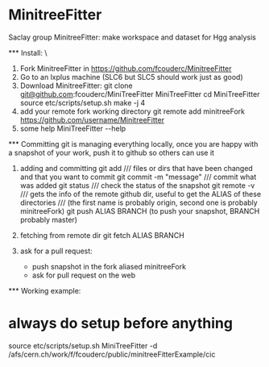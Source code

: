 MinitreeFitter
==============


Saclay group MinitreeFitter: make workspace and dataset for Hgg analysis

*** Install: \\

1. Fork MinitreeFitter in https://github.com/fcouderc/MinitreeFitter
2. Go to an lxplus machine (SLC6 but SLC5 should work just as good)
3. Download MinitreeFitter:
   git clone git@github.com:fcouderc/MiniTreeFitter MiniTreeFitter
   cd MiniTreeFitter
   source etc/scripts/setup.sh
   make -j 4   
4. add your remote fork working directory
   git remote add minitreeFork https://github.com/username/MinitreeFitter   
5. some help
   MiniTreeFitter --help

*** Committing 
git is managing everything locally, once you are happy with a snapshot of your work, push it to github so others can use it
1. adding and committing
   git add <files> <dirs>   /// files or dirs that have been changed and that you want to commit
   git commit -m "message"  /// commit what was added
   git status               /// check the status of the snapshot
   git remote -v            /// gets the info of the remote github dir, useful to get the ALIAS of these directories
       	                    /// (the first name is probably origin, second one is probably minitreeFork)
   git push ALIAS BRANCH (to push your snapshot, BRANCH probably master)
 2. fetching from remote dir
   git fetch ALIAS BRANCH
   
3. ask for a pull request:
   - push snapshot in the fork aliased minitreeFork
   - ask for pull request on the web

*** Working example:
# always do setup before anything
source etc/scripts/setup.sh
MiniTreeFitter -d /afs/cern.ch/work/f/fcouderc/public/minitreeFitterExample/cic


